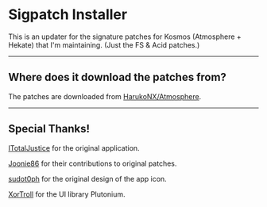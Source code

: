 # Sigpatch Installer

This is an updater for the signature patches for Kosmos (Atmosphere + Hekate) that I'm maintaining. (Just the FS & Acid patches.)

----

## Where does it download the patches from?

The patches are downloaded from [HarukoNX/Atmosphere](https://github.com/HarukoNX/Atmosphere).

----

## Special Thanks!

[ITotalJustice](https://github.com/ITotalJustice) for the original application.

[Joonie86](https://github.com/Joonie86/) for their contributions to original patches.

[sudot0ph](https://github.com/sudot0ph) for the original design of the app icon.

[XorTroll](https://github.com/XorTroll) for the UI library Plutonium.

